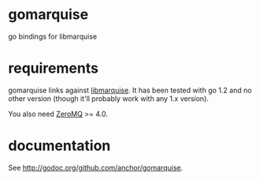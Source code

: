 gomarquise
==========

go bindings for libmarquise

requirements
============

gomarquise links against [libmarquise][0]. It has been tested with go 1.2
and no other version (though it'll probably work with any 1.x version). 

You also need [ZeroMQ][1] >= 4.0. 

documentation
=============

See http://godoc.org/github.com/anchor/gomarquise. 

[0]: https://github.com/anchor/libmarquise
[1]: http://zeromq.org/intro:get-the-software
